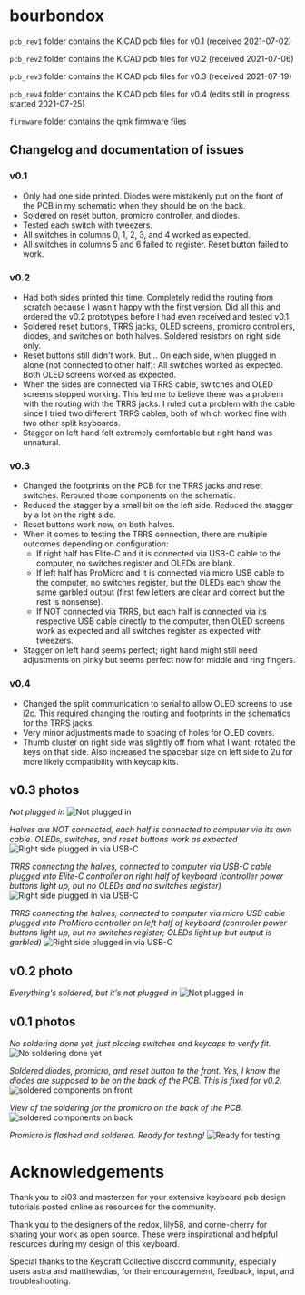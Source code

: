 # bourbondox

`pcb_rev1` folder contains the KiCAD pcb files for v0.1 (received 2021-07-02)

`pcb_rev2` folder contains the KiCAD pcb files for v0.2 (received 2021-07-06)

`pcb_rev3` folder contains the KiCAD pcb files for v0.3 (received 2021-07-19)

`pcb_rev4` folder contains the KiCAD pcb files for v0.4 (edits still in progress, started 2021-07-25)

`firmware` folder contains the qmk firmware files

## Changelog and documentation of issues

### v0.1

* Only had one side printed. Diodes were mistakenly put on the front of the PCB in my schematic when they should be on the back.
* Soldered on reset button, promicro controller, and diodes.
* Tested each switch with tweezers. 
* All switches in columns 0, 1, 2, 3, and 4 worked as expected.
* All switches in columns 5 and 6 failed to register. Reset button failed to work.

### v0.2

* Had both sides printed this time. Completely redid the routing from scratch because I wasn't happy with the first version. Did all this and ordered the v0.2 prototypes before I had even received and tested v0.1.
* Soldered reset buttons, TRRS jacks, OLED screens, promicro controllers, diodes, and switches on both halves. Soldered resistors on right side only.
* Reset buttons still didn't work.  But... On each side, when plugged in alone (not connected to other half): All switches worked as expected. Both OLED screens worked as expected.
* When the sides are connected via TRRS cable, switches and OLED screens stopped working. This led me to believe there was a problem with the routing with the TRRS jacks. I ruled out a problem with the cable since I tried two different TRRS cables, both of which worked fine with two other split keyboards.
* Stagger on left hand felt extremely comfortable but right hand was unnatural.

### v0.3

* Changed the footprints on the PCB for the TRRS jacks and reset switches. Rerouted those components on the schematic.
* Reduced the stagger by a small bit on the left side. Reduced the stagger by a lot on the right side.
* Reset buttons work now, on both halves. 
* When it comes to testing the TRRS connection, there are multiple outcomes depending on configuration:
    * If right half has Elite-C and it is connected via USB-C cable to the computer, no switches register and OLEDs are blank.
    * If left half has ProMicro and it is connected via micro USB cable to the computer, no switches register, but the OLEDs each show the same garbled output (first few letters are clear and correct but the rest is nonsense).
    * If NOT connected via TRRS, but each half is connected via its respective USB cable directly to the computer, then OLED screens work as expected and all switches register as expected with tweezers.
* Stagger on left hand seems perfect; right hand might still need adjustments on pinky but seems perfect now for middle and ring fingers. 

### v0.4

* Changed the split communication to serial to allow OLED screens to use i2c. This required changing the routing and footprints in the schematics for the TRRS jacks.
* Very minor adjustments made to spacing of holes for OLED covers.
* Thumb cluster on right side was slightly off from what I want; rotated the keys on that side. Also increased the spacebar size on left side to 2u for more likely compatibility with keycap kits.


## v0.3 photos

*Not plugged in*
![Not plugged in](images/v3_unplugged.NIGHT.jpg)

*Halves are NOT connected, each half is connected to computer via its own cable. OLEDs, switches, and reset buttons work as expected*
![Right side plugged in via USB-C](images/v3_notrrs_eachhalfpluggedin.NIGHT.jpg)

*TRRS connecting the halves, connected to computer via USB-C cable plugged into Elite-C controller on right half of keyboard (controller power buttons light up, but no OLEDs and no switches register)*
![Right side plugged in via USB-C](images/v3_trrs_usbc_right.NIGHT.jpg)

*TRRS connecting the halves, connected to computer via micro USB cable plugged into ProMicro controller on left half of keyboard (controller power buttons light up, but no switches register; OLEDs light up but output is garbled)*
![Right side plugged in via USB-C](images/v3_trrs_microusb_left.NIGHT.jpg)

## v0.2 photo

*Everything's soldered, but it's not plugged in*
![Not plugged in](images/v2_unplugged.jpg)

## v0.1 photos

*No soldering done yet, just placing switches and keycaps to verify fit.*
![No soldering done yet](images/v1_unsoldered_keycap_arrangement.jpg)

*Soldered diodes, promicro, and reset button to the front. Yes, I know the diodes are supposed to be on the back of the PCB. This is fixed for v0.2.*
![soldered components on front](images/v1_soldered_front.jpg)

*View of the soldering for the promicro on the back of the PCB.*
![soldered components on back](images/v1_soldered_back.jpg)

*Promicro is flashed and soldered. Ready for testing!*
![Ready for testing](images/v1_flashed.jpg)

# Acknowledgements

Thank you to ai03 and masterzen for your extensive keyboard pcb design tutorials posted online as resources for the community.

Thank you to the designers of the redox, lily58, and corne-cherry for sharing your work as open source. These were inspirational and helpful resources during my design of this keyboard.

Special thanks to the Keycraft Collective discord community, especially users astra and matthewdias, for their encouragement, feedback, input, and troubleshooting.